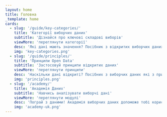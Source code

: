 ```yaml
---
layout: home
title: Головна
_template: home
cards:
  - slug: '/guide/key-categories/'
    title: 'Категорії виборчих даних'
    subtitle: 'Дізнайся про ключові складові виборів'
    viewMore: 'переглянути категорії'
    desc: 'Які дані мають значення? Посібник з відкритих виборчих даних висвітлює ключові компоненти виборчого процесу (прикл., вимоги до балотування, реєстрація виборців, результаи'
    img: 'key-categories.png'
  - slug: '/guide/principles/'
    title: 'Принципи Open Data'
    subtitle: 'Застосовуй принципи відкритих даних'
    viewMore: 'переглянути принципи'
    desc: 'Наскільки дані відкриті? Посібних з виборчих даних які з принципів Open Data, таких як вчасність, деталізація, доступність, можливість аналізувати найбільш важливі у виборах.'
    img: 'principles.png'
  - slug: '/academy/'
    title: 'Академія Даних'
    subtitle: 'Навчись аналізувати виборчі дані'
    viewMore: 'переглянути модулі'
    desc: 'Пограй з даними! Академія виборчих даних допоможе тобі користуватись і аналізувати доступні дані. Проектно-орієтовані модулі підкреслюють головні кроки процесі аналізу даних і показують як підсумовувати дані.'
    img: 'academy-uk.png'
---
```

